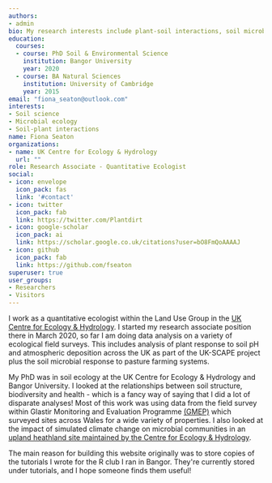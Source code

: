 ```yaml
---
authors:
- admin
bio: My research interests include plant-soil interactions, soil microbial ecology and statistical methods in ecology.
education:
  courses:
  - course: PhD Soil & Environmental Science
    institution: Bangor University
    year: 2020
  - course: BA Natural Sciences
    institution: University of Cambridge
    year: 2015
email: "fiona_seaton@outlook.com"
interests:
- Soil science
- Microbial ecology
- Soil-plant interactions
name: Fiona Seaton
organizations:
- name: UK Centre for Ecology & Hydrology
  url: ""
role: Research Associate - Quantitative Ecologist
social:
- icon: envelope
  icon_pack: fas
  link: '#contact'
- icon: twitter
  icon_pack: fab
  link: https://twitter.com/Plantdirt
- icon: google-scholar
  icon_pack: ai
  link: https://scholar.google.co.uk/citations?user=bO8FmQoAAAAJ
- icon: github
  icon_pack: fab
  link: https://github.com/fseaton
superuser: true
user_groups:
- Researchers
- Visitors
---
```


I work as a quantitative ecologist within the Land Use Group in the [UK Centre for Ecology & Hydrology](https://www.ceh.ac.uk). I started my research associate position there in March 2020, so far I am doing data analysis on a variety of ecological field surveys. This includes analysis of plant response to soil pH and atmospheric deposition across the UK as part of the UK-SCAPE project plus the soil microbial response to pasture farming systems.

My PhD was in soil ecology at the UK Centre for Ecology & Hydrology and Bangor University. I looked at the relationships between soil structure, biodiversity and health - which is a fancy way of saying that I did a lot of disparate analyses! Most of this work was using data from the field survey within Glastir Monitoring and Evaluation Programme [(GMEP)](https://gmep.wales/) which surveyed sites across Wales for a wide variety of properties. I also looked at the impact of simulated climate change on microbial communities in an [upland heathland site maintained by the Centre for Ecology & Hydrology](https://www.ceh.ac.uk/our-science/monitoring-sites/experimental-sites-uplands-monitoring-and-soil-research).

The main reason for building this website originally was to store copies of the tutorials I wrote for the R club I ran in Bangor. They're currently stored under tutorials, and I hope someone finds them useful!

